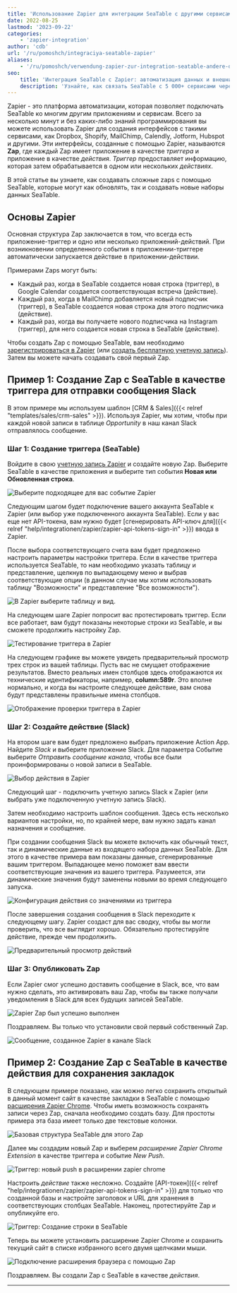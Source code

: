```yaml
---
title: 'Использование Zapier для интеграции SeaTable с другими сервисами'
date: 2022-08-25
lastmod: '2023-09-22'
categories:
    - 'zapier-integration'
author: 'cdb'
url: '/ru/pomoshch/integraciya-seatable-zapier'
aliases:
    - '/ru/pomoshch/verwendung-zapier-zur-integration-seatable-andere-dienste'
seo:
    title: 'Интеграция SeaTable с Zapier: автоматизация данных и внешние сервисы'
    description: 'Узнайте, как связать SeaTable с 5 000+ сервисами через Zapier: подробная инструкция, кейсы интеграций и автоматизация рабочих процессов без программирования.'
---
```


Zapier - это платформа автоматизации, которая позволяет подключать SeaTable ко многим другим приложениям и сервисам. Всего за несколько минут и без каких-либо знаний программирования вы можете использовать Zapier для создания интерфейсов с такими сервисами, как Dropbox, Shopify, MailChimp, Calendly, Jotform, Hubspot и другими. Эти интерфейсы, созданные с помощью Zapier, называются **Zap**, где каждый Zap имеет приложение в качестве _триггера_ и приложение в качестве _действия_. _Триггер_ предоставляет информацию, которая затем обрабатывается в одном или нескольких _действиях_.

В этой статье вы узнаете, как создавать сложные zaps с помощью SeaTable, которые могут как обновлять, так и создавать новые наборы данных SeaTable.

## Основы Zapier

Основная структура Zap заключается в том, что всегда есть приложение-триггер и одно или несколько приложений-действий. При возникновении определенного события в приложении-триггере автоматически запускается действие в приложении-действии.

Примерами Zaps могут быть:

- Каждый раз, когда в SeaTable создается новая строка (триггер), в Google Calendar создается соответствующая встреча (действие).
- Каждый раз, когда в MailChimp добавляется новый подписчик (триггер), в SeaTable создается новая строка для этого подписчика (действие).
- Каждый раз, когда вы получаете нового подписчика на Instagram (триггер), для него создается новая строка в SeaTable (действие).

Чтобы создать Zap с помощью SeaTable, вам необходимо [зарегистрироваться в Zapier](https://zapier.com/app/login) (или [создать бесплатную учетную запись](https://zapier.com/sign-up)). Затем вы можете начать создавать свой первый Zap.

## Пример 1: Создание Zap с SeaTable в качестве триггера для отправки сообщения Slack

В этом примере мы используем шаблон [CRM & Sales]({{< relref "templates/sales/crm-sales" >}}). Используя Zapier, мы хотим, чтобы при каждой новой записи в таблице _Opportunity_ в наш канал Slack отправлялось сообщение.

### Шаг 1: Создание триггера (SeaTable)

Войдите в свою [учетную запись Zapier](https://zapier.com/app/login) и создайте новую Zap. Выберите SeaTable в качестве приложения и выберите тип события **Новая или Обновленная строка**.

![Выберите подходящее для вас событие Zapier](images/zapier-example-1.png)

Следующим шагом будет подключение вашего аккаунта SeaTable к Zapier (или выбор уже подключенного аккаунта SeaTable). Если у вас еще нет API-токена, вам нужно будет [сгенерировать API-ключ для]({{< relref "help/integrationen/zapier/zapier-api-tokens-sign-in" >}}) ввода в Zapier.

После выбора соответствующего счета вам будет предложено настроить параметры настройки триггера. Если в качестве триггера используется SeaTable, то нам необходимо указать таблицу и представление, щелкнув по выпадающему меню и выбрав соответствующие опции (в данном случае мы хотим использовать таблицу "Возможности" и представление "Все возможности").

![В Zapier выберите таблицу и вид.](images/zapier-example-2.png)

На следующем шаге Zapier попросит вас протестировать триггер. Если все работает, вам будут показаны некоторые строки из SeaTable, и вы сможете продолжить настройку Zap.

![Тестирование триггера в Zapier](images/zapier-example-3.png)

На следующем графике вы можете увидеть предварительный просмотр трех строк из вашей таблицы. Пусть вас не смущает отображение результатов. Вместо реальных имен столбцов здесь отображаются их технические идентификаторы, например, **column:589r**. Это вполне нормально, и когда вы настроите следующее действие, вам снова будут представлены правильные имена столбцов.

![Отображение проверки триггера в Zapier](images/zapier-example-4.png)

### Шаг 2: Создайте действие (Slack)

На втором шаге вам будет предложено выбрать приложение Action App. Найдите _Slack_ и выберите приложение Slack. Для параметра Событие выберите _Отправить сообщение канала_, чтобы все были проинформированы о новой записи в SeaTable.

![Выбор действия в Zapier](images/zapier-example-5.png)

Следующий шаг - подключить учетную запись Slack к Zapier (или выбрать уже подключенную учетную запись Slack).

Затем необходимо настроить шаблон сообщения. Здесь есть несколько вариантов настройки, но, по крайней мере, вам нужно задать канал назначения и сообщение.

При создании сообщения Slack вы можете включить как обычный текст, так и динамические данные из входящего набора данных SeaTable. Для этого в качестве примера вам показаны данные, сгенерированные вашим триггером. Выпадающее меню поможет вам ввести соответствующие значения из вашего триггера. Разумеется, эти динамические значения будут заменены новыми во время следующего запуска.

![Конфигурация действия со значениями из триггера](images/zapier-example-6.png)

После завершения создания сообщения в Slack переходите к следующему шагу. Zapier создаст для вас сводку, чтобы вы могли проверить, что все выглядит хорошо. Обязательно протестируйте действие, прежде чем продолжить.

![Предварительный просмотр действий](images/zapier-example-7.png)

### Шаг 3: Опубликовать Zap

Если Zapier смог успешно доставить сообщение в Slack, все, что вам нужно сделать, это активировать ваш Zap, чтобы вы также получали уведомления в Slack для всех будущих записей SeaTable.

![Zapier Zap был успешно выполнен](images/zapier-example-8.png)

Поздравляем. Вы только что установили свой первый собственный Zap.

![Сообщение, созданное Zapier в канале Slack](images/zapier-example-9.png)

## Пример 2: Создание Zap с SeaTable в качестве действия для сохранения закладок

В следующем примере показано, как можно легко сохранить открытый в данный момент сайт в качестве закладки в SeaTable с помощью [расширения Zapier Chrome](https://zapier.com/apps/zapier-chrome-extension/integrations). Чтобы иметь возможность сохранять записи через Zap, сначала необходимо создать базу. Для простоты примера эта база имеет только две текстовые колонки.

![Базовая структура SeaTable для этого Zap](images/zapier-example-14.png)

Далее мы создадим новый Zap и выберем _расширение Zapier Chrome Extension_ в качестве триггера и событие _New Push_.

![Триггер: новый push в расширении zapier chrome](images/zapier-example-10.png)

Настроить _действие_ также несложно. Создайте [API-токен]({{< relref "help/integrationen/zapier/zapier-api-tokens-sign-in" >}}) для только что созданной базы и настройте заголовок и URL для хранения в соответствующих столбцах SeaTable. Наконец, протестируйте Zap и опубликуйте его.

![Триггер: Создание строки в SeaTable](images/zapier-example-12.png)

Теперь вы можете установить расширение Zapier Chrome и сохранить текущий сайт в списке избранного всего двумя щелчками мыши.

![Подключение расширения браузера с помощью Zap](images/zapier-example-13.png)

Поздравляем. Вы создали Zap с SeaTable в качестве _действия_.

---

<script src="https://cdn.zapier.com/packages/partner-sdk/v0/zapier-elements/zapier-elements.esm.js" type="module"></script>
